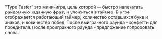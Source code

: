 "Type Faster" это мини-игра, цель которой — быстро напечатать рандомную заданную фразу и уложиться в таймер.
В игре отображается работающий таймер, количество оставшихся букв и знаков, и количество побед.
После выигранного раунда - конфетти для победителя.
После проигранного раунда - предложение попробовать снова.
